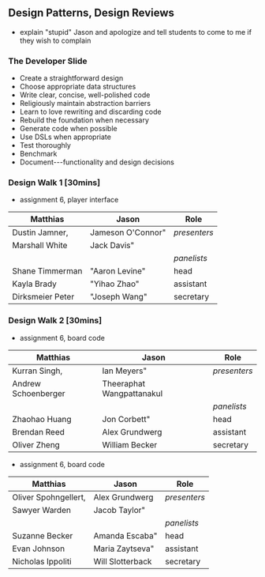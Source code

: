 ## Design Patterns, Design Reviews 

- explain "stupid" Jason and apologize and tell students to come to me if
  they wish to complain 

### The Developer Slide 

- Create a straightforward design
- Choose appropriate data structures
- Write clear, concise, well-polished code
- Religiously maintain abstraction barriers
- Learn to love rewriting and discarding code
- Rebuild the foundation when necessary
- Generate code when possible
- Use DSLs when appropriate
- Test thoroughly
- Benchmark
- Document---functionality and design decisions

### Design Walk 1 [30mins]

- assignment 6, player interface 

| Matthias   	         | Jason  		  | Role		   |
| ---------------------- | ---------------------- | ---------------------- |
| Dustin Jamner, 	 | Jameson O'Connor" 	  | *presenters*	   |
| Marshall White	 | Jack Davis"       	  | 			   |
| 			 |  			  | *panelists*		   |
| Shane Timmerman     	 | "Aaron Levine" 	  | head	   	   |	
| Kayla Brady 	 	 | "Yihao Zhao"   	  | assistant	   	   |
| Dirksmeier Peter       | "Joseph Wang"  	  | secretary	   	   |

### Design Walk 2 [30mins]

- assignment 6, board code 

| Matthias   	         | Jason  		  | Role		   |
| ---------------------- | ---------------------- | ---------------------- |
| Kurran Singh,  	 | Ian Meyers"                | *presenters*	   |
| Andrew Schoenberger 	 | Theeraphat Wangpattanakul  | 			   |
| 			 | 			  | *panelists*		   |
| Zhaohao Huang    	 | Jon Corbett"    | head	   	   |	
| Brendan Reed      	 | Alex Grundwerg  | assistant	   	   |
| Oliver Zheng       	 | William Becker  | secretary	   	   |

- assignment 6, board code 

| Matthias   	         | Jason  		  | Role		   |
| ---------------------- | ---------------------- | ---------------------- |
| Oliver Spohngellert, 	 | Alex Grundwerg  	  | *presenters*	   |
| Sawyer Warden 	 | Jacob Taylor"     | 			   |
| 			 | 	 	     | *panelists*		   |
| Suzanne Becker    	 | Amanda Escaba"    | head	   	   |	
| Evan Johnson      	 | Maria Zaytseva"   | assistant	   	   |
| Nicholas Ippoliti    	 | Will Slotterback  | secretary	   	   |

